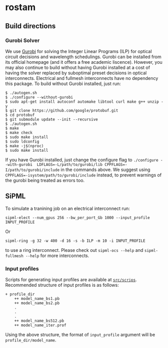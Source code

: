 # rostam

## Build directions
### Gurobi Solver
We use [Gurobi](https://www.gurobi.com) for solving the Integer Linear Programs (ILP) for optical circuit decisions and wavelength schedulings. Gurobi can be installed from its official homepage (and it offers a free academic liscence). However, you may also continue to build without having Gurobi installed at a cost of having the solver replaced by suboptimal preset decisions in optical interconnects. Electrical and fullmesh interconnects have no dependency this package. To build without Gurobi installed, just run:
```
$ ./autogen.sh
$ ./configure --without-gurobi
$ sudo apt-get install autoconf automake libtool curl make g++ unzip -y
$ git clone https://github.com/google/protobuf.git
$ cd protobuf
$ git submodule update --init --recursive
$ ./autogen.sh
$ make
$ make check
$ sudo make install
$ sudo ldconfig
$ make -j$(nproc)
$ sudo make install
```
If you have Gurobi installed, just change the configure flag to  ``./configure --with-gurobi  LDFLAGS=-L/path/to/gurobi/lib CPPFLAGS=-I/path/to/gurobi/include`` in the commands above. We suggest using ``CPPFLAGS=-isystem/path/to/gurobi/include`` instead, to prevent warnings of the gurobi being treated as errors too.  

## SiPML
To simulate a tranining job on an electrical interconnect run:
```
sipml-elect --num_gpus 256 --bw_per_port_Gb 1000 --input_profile INPUT_PROFILE
```
Or 
```
sipml-ring -g 32 -w 400 -d 16 -s -b ILP -m 10 -i INPUT_PROFILE
```
to use a ring interconnect. Please check out ``sipml-ocs --help`` and ``sipml-fullmesh --help`` for more interconnects.
### Input profiles
Scripts for generating input profiles are available at [``src/scrips``](https://github.com/MLNetwork/rostam/tree/master/src/scripts). Recommended structure of input profiles is as follows:
```
+ profile_dir 
    ++ model_name_bs1.pb
    ++ model_name_bs2.pb
    .
    .
    .
    ++ model_name_bs512.pb
    ++ model_name_iter.prof
```
Using the above structure, the format of ``input_profile`` argument will be ``profile_dir/model_name``.

